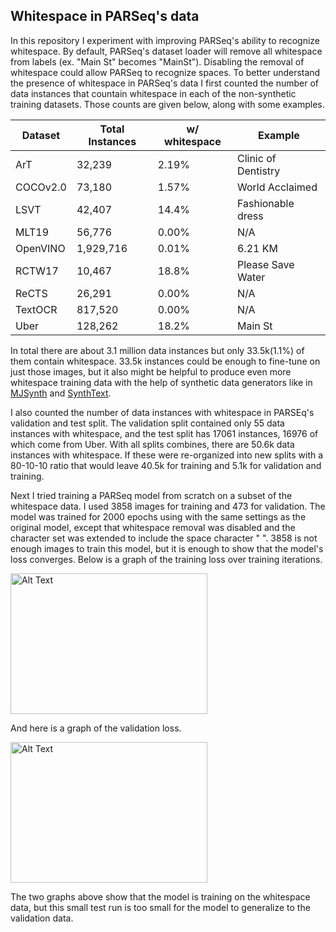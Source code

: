 ## Whitespace in PARSeq's data
In this repository I experiment with improving PARSeq's ability to recognize whitespace. By default, PARSeq's dataset loader will remove all whitespace from labels (ex. "Main St" becomes "MainSt"). Disabling the removal of whitespace could allow PARSeq to recognize spaces. To better understand the presence of whitespace in PARSeq's data I first counted the number of data instances that countain whitespace in each of the non-synthetic training datasets. Those counts are given below, along with some examples.

|Dataset |Total Instances|w/ whitespace|Example            |
|--------|---------------|-------------|-------------------|
|ArT     |32,239         |2.19%        |Clinic of Dentistry|
|COCOv2.0|73,180         |1.57%        |World Acclaimed    |
|LSVT    |42,407         |14.4%        |Fashionable dress  |
|MLT19   |56,776         |0.00%        |N/A                |
|OpenVINO|1,929,716      |0.01%        |6.21 KM            |
|RCTW17  |10,467         |18.8%        |Please Save Water  |
|ReCTS   |26,291         |0.00%        |N/A                |
|TextOCR |817,520        |0.00%        |N/A                |
|Uber    |128,262        |18.2%        |Main St            |

In total there are about 3.1 million data instances but only 33.5k\(1.1%\) of them contain whitespace. 33.5k instances could be enough to fine-tune on just those images, but it also might be helpful to produce even more whitespace training data with the help of synthetic data generators like in [MJSynth](https://arxiv.org/abs/1406.2227) and [SynthText](https://arxiv.org/abs/1604.06646).

I also counted the number of data instances with whitespace in PARSEq's validation and test split. The validation split contained only 55 data instances with whitespace, and the test split has 17061 instances, 16976 of which come from Uber. With all splits combines, there are 50.6k data instances with whitespace. If these were re-organized into new splits with a 80-10-10 ratio that would leave 40.5k for training and 5.1k for validation and training.

Next I tried training a PARSeq model from scratch on a subset of the whitespace data. I used 3858 images for training and 473 for validation. The model was trained for 2000 epochs using with the same settings as the original model, except that whitespace removal was disabled and the character set was extended to include the space character " ". 3858 is not enough images to train this model, but it is enough to show that the model's loss converges. Below is a graph of the training loss over training iterations.

<img src="https://github.com/DavidK0/PARSeq-Experiments/assets/9288945/496cd8d9-92c4-4918-bb5c-c3944968755e" alt="Alt Text" width="315" height="225">

And here is a graph of the validation loss.

<img src="https://github.com/DavidK0/PARSeq-Experiments/assets/9288945/e1bb495e-5ab3-44c1-b8e2-fbf9b6133ec9" alt="Alt Text" width="315" height="225">

The two graphs above show that the model is training on the whitespace data, but this small test run is too small for the model to generalize to the validation data.

